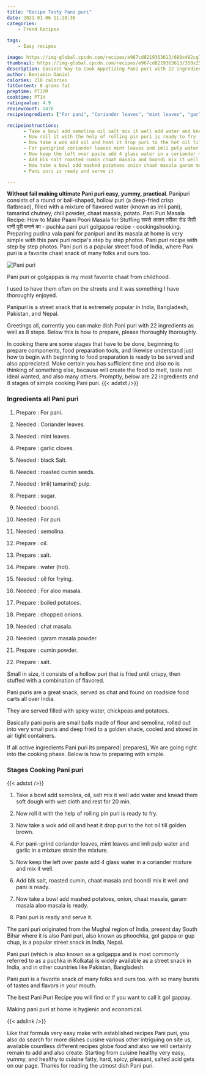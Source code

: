 ```yaml
---
title: "Recipe Tasty Pani puri"
date: 2021-01-06 11:28:30
categories:
    - Trend Recipes
    
tags:
    - Easy recipes

image: https://img-global.cpcdn.com/recipes/e967cd8219363613/680x482cq70/pani-puri-recipe-main-photo.jpg
thumbnail: https://img-global.cpcdn.com/recipes/e967cd8219363613/350x250cq70/pani-puri-recipe-main-photo.jpg
description: Easiest Way to Cook Appetizing Pani puri with 22 ingredients and 8 stages of easy cooking.
author: Benjamin Daniel
calories: 210 calories
fatContent: 8 grams fat
preptime: PT37M
cooktime: PT1H
ratingvalue: 4.9
reviewcount: 1476
recipeingredient: ["For pani", "Coriander leaves", "mint leaves", "garlic cloves", "black Salt", "roasted cumin seeds", "Imli tamarind pulp", "sugar", "boondi", "For puri", "semolina", "oil", "salt", "water hot", "oil for frying", "For aloo masala", "boiled potatoes", "chopped onions", "chat masala", "garam masala powder", "cumin powder", "salt"]

recipeinstructions: 
      - Take a bowl add semolina oil salt mix it well add water and knead them soft dough with wet cloth and rest for 20 min 
      - Now roll it with the help of rolling pin puri is ready to fry 
      - Now take a wok add oil and heat it drop puri to the hot oil till golden brown 
      - For panigrind coriander leaves mint leaves and imli pulp water and garlic in a mixture strain the mixture 
      - Now keep the left over paste add 4 glass water in a coriander mixture and mix it well 
      - Add blk salt roasted cumin chaat masala and boondi mix it well and pani is ready 
      - Now take a bowl add mashed potatoes onion chaat masala garam masala aloo masala is ready 
      - Pani puri is ready and serve it

---
```




**Without fail making ultimate Pani puri easy, yummy, practical**. Panipuri consists of a round or ball-shaped, hollow puri (a deep-fried crisp flatbread), filled with a mixture of flavored water (known as imli pani), tamarind chutney, chili powder, chaat masala, potato. Pani Puri Masala Recipe: How to Make Paani Poori Masala for Stuffing सबसे आसन तरीका रोड जैसी पानी पूरी बनाने का - puchka pani puri golgappa recipe - cookingshooking. Preparing pudina vala pani for panipuri and its masala at home is very simple with this pani puri recipe&#39;s step by step photos. Pani puri recipe with step by step photos. Pani puri is a popular street food of India, where Pani puri is a favorite chaat snack of many folks and ours too.


![Pani puri](https://img-global.cpcdn.com/recipes/e967cd8219363613/680x482cq70/pani-puri-recipe-main-photo.jpg "Pani puri")



Pani puri or golgappas is my most favorite chaat from childhood.

I used to have them often on the streets and it was something I have thoroughly enjoyed.

Panipuri is a street snack that is extremely popular in India, Bangladesh, Pakistan, and Nepal.


Greetings all, currently you can make dish Pani puri with 22 ingredients as well as 8 steps. Below this is how to prepare, please thoroughly thoroughly.

In cooking there are some stages that have to be done, beginning to prepare components, food preparation tools, and likewise understand just how to begin with beginning to food preparation is ready to be served and also appreciated. Make certain you has sufficient time and also no is thinking of something else, because will create the food to melt, taste not ideal wanted, and also many others. Promptly, below are 22 ingredients and 8 stages of simple cooking Pani puri.
{{< adstxt />}}

### Ingredients all Pani puri


1. Prepare  : For pani.

1. Needed  : Coriander leaves.

1. Needed  : mint leaves.

1. Prepare  : garlic cloves.

1. Needed  : black Salt.

1. Needed  : roasted cumin seeds.

1. Needed  : Imli( tamarind) pulp.

1. Prepare  : sugar.

1. Needed  : boondi.

1. Needed  : For puri.

1. Needed  : semolina.

1. Prepare  : oil.

1. Prepare  : salt.

1. Prepare  : water (hot).

1. Needed  : oil for frying.

1. Needed  : For aloo masala.

1. Prepare  : boiled potatoes.

1. Prepare  : chopped onions.

1. Needed  : chat masala.

1. Needed  : garam masala powder.

1. Prepare  : cumin powder.

1. Prepare  : salt.


Small in size, it consists of a hollow puri that is fried until crispy, then stuffed with a combination of flavored.

Pani puris are a great snack, served as chat and found on roadside food carts all over India.

They are served filled with spicy water, chickpeas and potatoes.

Basically pani puris are small balls made of flour and semolina, rolled out into very small puris and deep fried to a golden shade, cooled and stored in air tight containers.


If all active ingredients Pani puri its prepared| prepares}, We are going right into the cooking phase. Below is how to preparing with simple.

### Stages Cooking Pani puri

{{< adstxt />}}


1. Take a bowl add semolina, oil, salt mix it well add water and knead them soft dough with wet cloth and rest for 20 min.



1. Now roll it with the help of rolling pin puri is ready to fry.



1. Now take a wok add oil and heat it drop puri to the hot oil till golden brown.



1. For pani-:grind coriander leaves, mint leaves and imli pulp water and garlic in a mixture strain the mixture.



1. Now keep the left over paste add 4 glass water in a coriander mixture and mix it well.



1. Add blk salt, roasted cumin, chaat masala and boondi mix it well and pani is ready.



1. Now take a bowl add mashed potatoes, onion, chaat masala, garam masala aloo masala is ready.



1. Pani puri is ready and serve it.




The pani puri originated from the Mughal region of India, present day South Bihar where it is also Pani puri, also known as phoochka, gol gappa or gup chup, is a popular street snack in India, Nepal.

Pani puri (which is also known as a golgappa and is most commonly referred to as a puchka in Kolkata) is widely available as a street snack in India, and in other countries like Pakistan, Bangladesh.

Pani puri is a favorite snack of many folks and ours too. with so many bursts of tastes and flavors in your mouth.

The best Pani Puri Recipe you will find or if you want to call it gol gappay.

Making pani puri at home is hygienic and economical.


{{< adslink />}}

Like that formula very easy make with established recipes Pani puri, you also do search for more dishes cuisine various other intriguing on site us, available countless different recipes globe food and also we will certainly remain to add and also create. Starting from cuisine healthy very easy, yummy, and healthy to cuisine fatty, hard, spicy, pleasant, salted acid gets on our page. Thanks for reading the utmost dish Pani puri.
